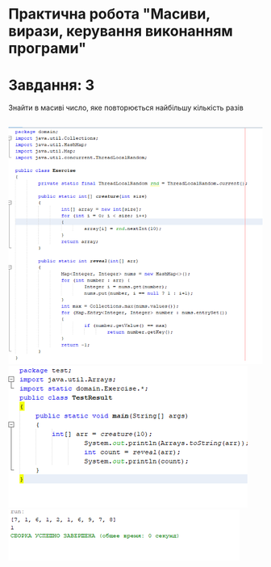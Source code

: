 # Практична робота "Масиви, вирази, керування виконанням програми"
# Завдання: 3
Знайти в масиві число, яке повторюється найбільшу кількість разів
## 
<img src="https://github.com/ppc-ntu-khpi/34-arrays-scarlens250/blob/master/image/Exercise.png">
<img src="https://github.com/ppc-ntu-khpi/34-arrays-scarlens250/blob/master/image/TestResult.png">
<img src="https://github.com/ppc-ntu-khpi/34-arrays-scarlens250/blob/master/image/Result.png">

